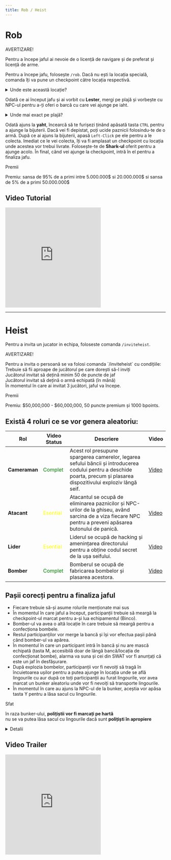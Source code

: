 ```yaml
---
title: Rob / Heist
---
```


# Rob

<div class="warning-container">
    <p class="title">AVERTIZARE!</p>
    <p class="description">
        Pentru a începe jaful ai nevoie de o licență de navigare și de preferat și licență de arme.
    </p>
</div>

Pentru a începe jafu, folosește `/rob`. Dacă nu ești la locația specială, comanda îți va pune un checkpoint către locația respectivă.

<details class="details custom-block">
    <summary>Unde este această locație?</summary>
    <p>![rob](https://i.imgur.com/CdrtgAs.png "locatie")</p>
</details>

Odată ce ai început jafu și ai vorbit cu **Lester**, mergi pe plajă și vorbește cu NPC-ul pentru a-ți oferi o barcă cu care vei ajunge pe iaht.

<details class="details custom-block">
    <summary>Unde mai exact pe plajă?</summary>
    <p>![rob](https://i.imgur.com/ZGYTsNk.png "Locatie plaja")</p>
</details>

Odată ajuns la **yaht**, încearcă să te furișezi ținând apăsată tasta `CTRL` pentru a ajunge la bijuterii.
Dacă vei fi depistat, poți ucide paznicii folosindu-te de o armă.
După ce ai ajuns la bijuterii, apasă `Left-Click` pe ele pentru a le colecta.
Imediat ce le vei colecta, îți va fi amplasat un checkpoint cu locația unde acestea vor trebui livrate.
Folosește-te de **Shark-ul** oferit pentru a ajunge acolo. 
În final, când vei ajunge la checkpoint, intră în el pentru a finaliza jafu.

<div class="important-container">
    <p class="title">Premii</p>
    <p class="description">Premiu: sansa de 95% de a primi intre 5.000.000$ si 20.000.000$ si sansa de 5% de a primi 50.000.000$</p>
</div>

## Video Tutorial 
<iframe height="315" src="https://www.youtube.com/embed/zXyVAhWTKow?si=I89cc4iy7QyYF2VX&amp;controls=0&rel=0&showinfo=0" title="YouTube video player" frameborder="0" allow="accelerometer; autoplay; clipboard-write; encrypted-media; gyroscope; picture-in-picture; web-share" allowfullscreen></iframe>
<br> <hr>


# Heist

Pentru a invita un jucator in echipa, foloseste comanda `/inviteheist`.

<div class="warning-container">
    <p class="title">AVERTIZARE!</p>
    <p class="description">
        Pentru a invita o persoană se va folosi comanda `/inviteheist` cu condițiile: <br>
        Trebuie să fii aproape de jucătorul pe care dorești să-l inviți <br>
        Jucătorul invitat să dețină minim 50 de puncte de jaf <br>
        Jucătorul invitat să dețină o armă echipată (în mână) <br>
        În momentul în care ai invitat 3 jucători, jaful va începe. <br>
    </p>
</div>


<div class="important-container">
    <p class="title">Premii</p>
    <p class="description">Premiu: $50,000,000 - $60,000,000, 50 puncte premium și 1000 bpoints.</p>
</div>

## Există 4 roluri ce se vor genera aleatoriu: 

<table>
  <thead>
    <tr>
      <th>Rol</th>
      <th>Video Status</th>
      <th>Descriere</th>
      <th>Video</th>
    </tr>
  </thead>
  <tbody>
    <tr>
      <td><b>Cameraman</b></td>
      <td style="color:green;">Complet</td>
      <td>Acest rol presupune spargerea camerelor, legarea sefului băncii și introducerea codului pentru a deschide poarta, precum și plasarea dispozitivului exploziv lângă seif.</td>
      <td><a href="https://www.youtube.com/embed/IB0TFhwna7k?si=Xo0xJSPSZjtvOLYf&amp;controls=0" target="_blank">Video</a></td>
    </tr>
    <tr>
      <td><b>Atacant</b></td>
      <td style="color:yellow;">Esential</td>
      <td>Atacantul se ocupă de eliminarea paznicilor și NPC-urilor de la ghiseu, având sarcina de a viza fiecare NPC pentru a preveni apăsarea butonului de panică.</td>
      <td><a href="https://www.youtube.com/embed/932SmLrX3rQ?si=gKT8L8sTI7Ji9VlH&amp;controls=0" target="_blank">Video</a></td>
    </tr>
    <tr>
      <td><b>Lider</b></td>
      <td style="color:yellow;">Esential</td>
      <td>Liderul se ocupă de hacking și amenințarea directorului pentru a obține codul secret de la ușa seifului.</td>
      <td><a href="https://www.youtube.com/embed/vePtW1KsxD0?si=4ByHY7kfG9nuBX2d&amp;controls=0" target="_blank">Video</a></td>
    </tr>
    <tr>
      <td><b>Bomber</b></td>
      <td style="color:green;">Complet</td>
      <td>Bomberul se ocupă de fabricarea bombelor și plasarea acestora.</td>
      <td><a href="https://www.youtube.com/embed/mINVctZdWLY?si=RCAFesGkpl_teFXI&amp;controls=0" target="_blank">Video</a></td>
    </tr>
  </tbody>
</table>

## Pașii corecți pentru a finaliza jaful
<ul>
<li>Fiecare trebuie să-și asume rolurile menționate mai sus <br></li>
<li>În momentul în care jaful a început, participanții trebuie să meargă la checkpoint-ul marcat pentru a-și lua echipamentul (Binco). </li>
<li>Bomber-ul va avea o altă locație în care trebuie să meargă pentru a confecționa bombele. </li>
<li>Restul participanților vor merge la bancă și își vor efectua pașii până când bomber-ul va apărea. </li>
<li>În momentul în care un participant intră în bancă și nu are mască echipată (tasta M, accesibilă doar de lângă bancă/locația de confecționat bombe), alarma va suna și cei din SWAT vor fi anunțați că este un jaf în desfășurare. </li>
<li>După explozia bombelor, participanții vor fi nevoiți să tragă în încuietoarea ușilor pentru a putea ajunge în locația unde se află lingourile cu aur
după ce toți participanții au furat lingourile, vor avea marcat un bunker aleatoriu unde vor fi nevoiți să transporte lingourile. </li>
<li>În momentul în care au ajuns la NPC-ul de la bunker, aceștia vor apăsa tasta Y pentru a lăsa sacul cu lingourile. </li>
</ul>

<div class="tip-container">
    <p class="title">Sfat</p>
    <p class="description">în raza bunker-ului, <strong>polițiștii vor fi marcați pe hartă</strong> <br>
        nu se va putea lăsa sacul cu lingourile dacă sunt <strong>polițiști în apropiere</strong>
    </p>
</div>


<details class="details custom-block">
    <summary>Detalii</summary>
    <p>Membrii din SWAT vor fi recompensați pentru fiecare ucigaș făcut pe un participant la jaf cu: 5 puncte premium, 100 bpoints și aleatoriu între $1,000,000 și $1,250,000.</p>
    <p>SWAT-ul va fi anuntat in situatiile urmatoare: după 30 de secunde de la explozia bombelor, când camerele nu au fost distruse la timp, nd NPC-urile de la ghiseu nu au fost amenințate suficient.
    </p>
    <p>Participanții ce vor avea mască echipată vor fi undercover și nu vor putea fi localizați</p>
</details>




## Video Trailer 
<iframe height="315" src="https://www.youtube.com/embed/Sk0oZFI4Pjs?si=XH6EYxTYkuZnk4Mc;controls=0&rel=0&showinfo=0" title="YouTube video player" frameborder="0" allow="accelerometer; autoplay; clipboard-write; encrypted-media; gyroscope; picture-in-picture; web-share" allowfullscreen></iframe>
